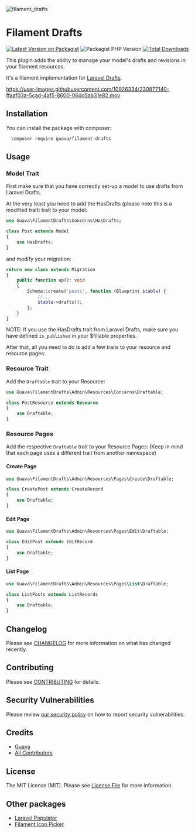 ![filament_drafts](https://user-images.githubusercontent.com/10926334/230881634-3fefdbe4-4301-48f3-8a8f-25b214a88c26.png)

# Filament Drafts

[![Latest Version on Packagist](https://img.shields.io/packagist/v/guava/filament-drafts.svg?style=flat-square)](https://packagist.org/packages/guava/filament-drafts)
![Packagist PHP Version](https://img.shields.io/packagist/dependency-v/guava/filament-drafts/php?style=flat-square)
[![Total Downloads](https://img.shields.io/packagist/dt/guava/filament-drafts.svg?style=flat-square)](https://packagist.org/packages/guava/filament-drafts)

This plugin adds the ability to manage your model's drafts and revisions in your filament resources.

It's a filament implementation for [Laravel Drafts](https://github.com/oddvalue/laravel-drafts).



https://user-images.githubusercontent.com/10926334/230877140-ffaaf03a-5cad-4af5-8600-06dd5ab31e82.mov



## Installation

You can install the package with composer:

```bash
  composer require guava/filament-drafts
```

## Usage

### Model Trait
First make sure that you have correctly set-up a model to use drafts from Laravel Drafts.

At the very least you need to add the HasDrafts (please note this is a modified trait) trait to your model:
```php
use Guava\FilamentDrafts\Concerns\HasDrafts;

class Post extends Model
{
    use HasDrafts;
}
```

and modify your migration:
```php
return new class extends Migration
{
    public function up(): void
    {
        Schema::create('posts', function (Blueprint $table) {
            //...
            $table->drafts();
        };
    }
}
```

NOTE: If you use the HasDrafts trait from Laravel Drafts, make sure you have defined `is_published` in your $fillable properties.

After that, all you need to do is add a few traits to your resource and resource pages:

### Resource Trait
Add the `Draftable` trait to your Resource:

```php
use Guava\FilamentDrafts\Admin\Resources\Concerns\Draftable;

class PostResource extends Resource
{
    use Draftable;
}
```

### Resource Pages
Add the respective `Draftable` trait to your Resource Pages:
(Keep in mind that each page uses a different trait from another namespace)

#### Create Page
```php
use Guava\FilamentDrafts\Admin\Resources\Pages\Create\Draftable;

class CreatePost extends CreateRecord
{
    use Draftable;
}
```

#### Edit Page
```php
use Guava\FilamentDrafts\Admin\Resources\Pages\Edit\Draftable;

class EditPost extends EditRecord
{
    use Draftable;
}
```

#### List Page
```php
use Guava\FilamentDrafts\Admin\Resources\Pages\List\Draftable;

class ListPosts extends ListRecords
{
    use Draftable;
}
```

## Changelog

Please see [CHANGELOG](CHANGELOG.md) for more information on what has changed recently.

## Contributing

Please see [CONTRIBUTING](.github/CONTRIBUTING.md) for details.

## Security Vulnerabilities

Please review [our security policy](../../security/policy) on how to report security vulnerabilities.

## Credits

- [Guava](https://github.com/GuavaCZ)
- [All Contributors](../../contributors)

## License

The MIT License (MIT). Please see [License File](LICENSE.md) for more information.

## Other packages
- [Laravel Populator](https://github.com/GuavaCZ/laravel-populator)
- [Filament Icon Picker](https://github.com/LukasFreyCZ/filament-icon-picker)
